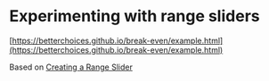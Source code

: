 # Experimenting with range sliders

[https://betterchoices.github.io/break-even/example.html](https://betterchoices.github.io/break-even/example.html)

Based on [Creating a Range Slider](https://www.w3schools.com/howto/howto_js_rangeslider.asp)
